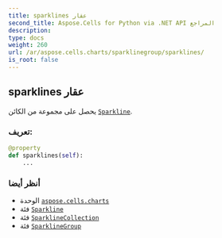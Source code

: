 ```yaml
---
title: sparklines عقار
second_title: Aspose.Cells for Python via .NET API المراجع
description:
type: docs
weight: 260
url: /ar/aspose.cells.charts/sparklinegroup/sparklines/
is_root: false
---
```

##  sparklines عقار

يحصل على مجموعة من الكائن [`Sparkline`](/cells/python-net/ar/aspose.cells.charts/sparkline).
###  تعريف:
```python
@property
def sparklines(self):
    ...
```

###  أنظر أيضا
* الوحدة [`aspose.cells.charts`](../../)
* فئة [`Sparkline`](/cells/python-net/ar/aspose.cells.charts/sparkline)
* فئة [`SparklineCollection`](/cells/python-net/ar/aspose.cells.charts/sparklinecollection)
* فئة [`SparklineGroup`](/cells/python-net/ar/aspose.cells.charts/sparklinegroup)
